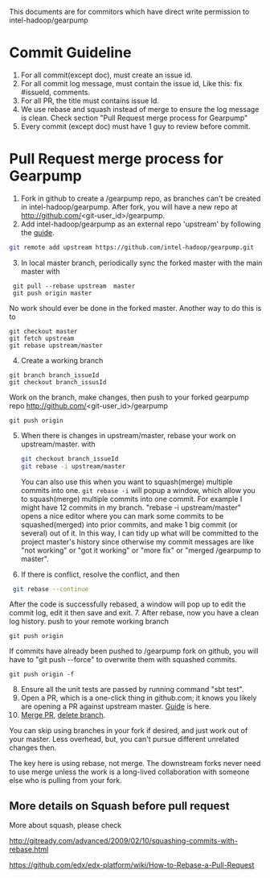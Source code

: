 This documents are for commitors which have direct write permission to intel-hadoop/gearpump

Commit Guideline
========================
1.	For all commit(except doc), must create an issue id.
2.	For all commit log message, must contain the issue id, Like this: fix #issueId, comments.
3.	For all PR, the title must contains issue Id.
4.	We use rebase and squash instead of merge to ensure the log message is clean. Check section "Pull Request merge process for Gearpump"
5.	Every commit (except doc) must have 1 guy to review before commit.

Pull Request merge process for Gearpump
========================
1. Fork in github to create a /gearpump repo, as branches can't be created in intel-hadoop/gearpump. After fork, you will have a new repo at http://github.com/<git-user_id>/gearpump.
2. Add intel-hadoop/gearpump as an external repo 'upstream' by following the [guide](https://help.github.com/articles/configuring-a-remote-for-a-fork/).

  ```bash
  git remote add upstream https://github.com/intel-hadoop/gearpump.git
  ```

3. In local master branch, periodically sync the forked master with the main master with 
 
  ```
   git pull --rebase upstream  master
   git push origin master
  ``` 
No work should ever be done in the forked master. Another way to do this is to 

 ```
 git checkout master
 git fetch upstream
 git rebase upstream/master
 ```

4. Create a working branch

  ```
  git branch branch_issueId
  git checkout branch_issusId
  ```

  Work on the branch, make changes, then push to your forked gearpump repo http://github.com/<git-user_id>/gearpump

  ```
  git push origin
  ```

5. When there is changes in upstream/master, rebase your work on upstream/master. with

   ```bash
   git checkout branch_issueId
   git rebase -i upstream/master
   ```

   You can also use this when you want to squash(merge) multiple commits into one.
   ```git rebase -i``` will popup a window, which allow you to squash(merge) multiple commits into one commit.
   For example I might have 12 commits in my branch. "rebase -i upstream/master" opens a nice editor where you can mark some commits to be squashed(merged) into prior commits, and make 1 big commit (or several) out of it. In this way, I can tidy up what will be committed to the project master's history since otherwise my commit messages are like "not working" or "got it working" or "more fix" or "merged <git-user-id>/gearpump to master".

6. If there is conflict, resolve the conflict, and then 

  ```bash
   git rebase --continue  
  ```

  After the code is successfully rebased, a window will pop up to edit the commit log, edit it then save and exit.
7. After rebase, now you have a clean log history. push to your remote working branch

  ```
  git push origin
  ```

  If commits have already been pushed to <git-user-id>/gearpump fork on github, you will have to "git push --force" to overwrite them with squashed commits.

  ```
  git push origin -f
  ```

8. Ensure all the unit tests are passed by running command "sbt test".
6. Open a PR, which is a one-click thing in github.com; it knows you likely are opening a PR against upstream master. [Guide](https://help.github.com/articles/creating-a-pull-request) is here.
7. [Merge PR](https://help.github.com/articles/merging-a-pull-request), [delete branch](https://help.github.com/articles/deleting-unused-branches).


You can skip using branches in your fork if desired, and just work out of your master. Less overhead, but, you can't pursue different unrelated changes then.

The key here is using rebase, not merge. The downstream forks never need to use merge unless the work is a long-lived collaboration with someone else who is pulling from your fork.

More details on Squash before pull request
---------------------------
More about squash, please check 

http://gitready.com/advanced/2009/02/10/squashing-commits-with-rebase.html 

https://github.com/edx/edx-platform/wiki/How-to-Rebase-a-Pull-Request
